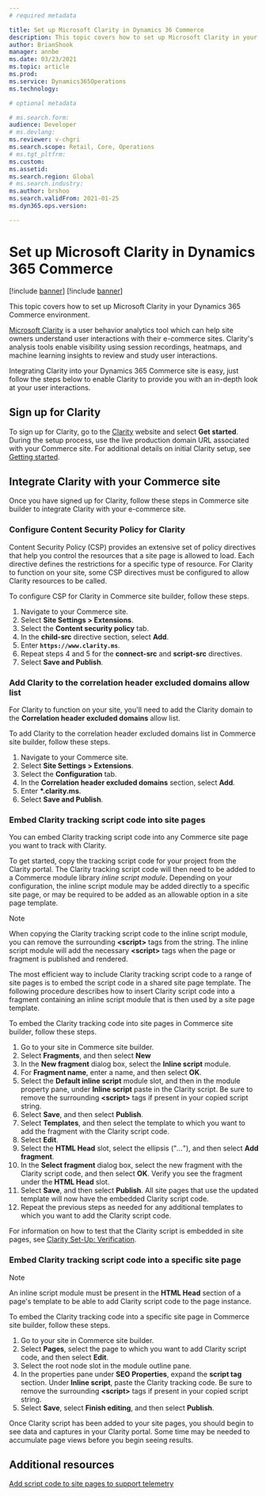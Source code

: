 ```yaml
---
# required metadata

title: Set up Microsoft Clarity in Dynamics 36 Commerce
description: This topic covers how to set up Microsoft Clarity in your Dynamics 365 Commerce environment. 
author: BrianShook
manager: annbe
ms.date: 03/23/2021
ms.topic: article
ms.prod: 
ms.service: Dynamics365Operations
ms.technology: 

# optional metadata

# ms.search.form: 
audience: Developer
# ms.devlang: 
ms.reviewer: v-chgri
ms.search.scope: Retail, Core, Operations
# ms.tgt_pltfrm: 
ms.custom: 
ms.assetid: 
ms.search.region: Global
# ms.search.industry: 
ms.author: brshoo
ms.search.validFrom: 2021-01-25
ms.dyn365.ops.version: 

---
```


# Set up Microsoft Clarity in Dynamics 365 Commerce

[!include [banner](includes/banner.md)]
[!include [banner](includes/preview-banner.md)]

This topic covers how to set up Microsoft Clarity in your Dynamics 365 Commerce environment. 

[Microsoft Clarity](https://clarity.microsoft.com/) is a user behavior analytics tool which can help site owners understand user interactions with their e-commerce sites. Clarity's analysis tools enable visibility using session recordings, heatmaps, and machine learning insights to review and study user interactions. 

Integrating Clarity into your Dynamics 365 Commerce site is easy, just follow the steps below to enable Clarity to provide you with an in-depth look at your user interactions.

## Sign up for Clarity

To sign up for Clarity, go to the [Clarity](https://clarity.microsoft.com/) website and select **Get started**. During the setup process, use the live production domain URL associated with your Commerce site. For additional details on initial Clarity setup, see [Getting started](https://docs.microsoft.com/clarity/getting-started).

## Integrate Clarity with your Commerce site

Once you have signed up for Clarity, follow these steps in Commerce site builder to integrate Clarity with your e-commerce site.

### Configure Content Security Policy for Clarity

Content Security Policy (CSP) provides an extensive set of policy directives that help you control the resources that a site page is allowed to load. Each directive defines the restrictions for a specific type of resource. For Clarity to function on your site, some CSP directives must be configured to allow Clarity resources to be called. 

To configure CSP for Clarity in Commerce site builder, follow these steps.

1. Navigate to your Commerce site.
1. Select **Site Settings \> Extensions**.
1. Select the **Content security policy** tab.
1. In the **child-src** directive section, select **Add**.
1. Enter **``https://www.clarity.ms``**.
1. Repeat steps 4 and 5 for the **connect-src** and **script-src** directives.
1. Select **Save and Publish**.

### Add Clarity to the correlation header excluded domains allow list

For Clarity to function on your site, you'll need to add the Clarity domain to the **Correlation header excluded domains** allow list. 

To add Clarity to the correlation header excluded domains list in Commerce site builder, follow these steps.

1. Navigate to your Commerce site.
1. Select **Site Settings > Extensions**.
1. Select the **Configuration** tab.
1. In the **Correlation header excluded domains** section, select **Add**.
1. Enter **\*.clarity.ms**.
1. Select **Save and Publish**.

### Embed Clarity tracking script code into site pages

You can embed Clarity tracking script code into any Commerce site page you want to track with Clarity.

To get started, copy the tracking script code for your project from the Clarity portal. The Clarity tracking script code will then need to be added to a Commerce module library *inline script module*. Depending on your configuration, the inline script module may be added directly to a specific site page, or may be required to be added as an allowable option in a site page template. 

> [!NOTE]
> When copying the Clarity tracking script code to the inline script module, you can remove the surrounding **\<script\>** tags from the string. The inline script module will add the necessary **\<script\>** tags when the page or fragment is published and rendered.

The most efficient way to include Clarity tracking script code to a range of site pages is to embed the script code in a shared site page template. The following procedure describes how to insert Clarity script code into a fragment containing an inline script module that is then used by a site page template. 

To embed the Clarity tracking code into site pages in Commerce site builder, follow these steps.

1. Go to your site in Commerce site builder.
1. Select **Fragments**, and then select **New**
1. In the **New fragment** dialog box, select the **Inline script** module.
1. For **Fragment name**, enter a name, and then select **OK**.
1. Select the **Default inline script** module slot, and then in the module property pane, under **Inline script** paste in the Clarity script. Be sure to remove the surrounding **\<script\>** tags if present in your copied script string.
1. Select **Save**, and then select **Publish**.
1. Select **Templates**, and then select the template to which you want to add the fragment with the Clarity script code.
1. Select **Edit**.
1. Select the **HTML Head** slot, select the ellipsis ("*...*"), and then select **Add fragment**.
1. In the **Select fragment** dialog box, select the new fragment with the Clarity script code, and then select **OK**. Verify you see the fragment under the **HTML Head** slot.
1. Select **Save**, and then select **Publish**. All site pages that use the updated template will now have the embedded Clarity script code.
1. Repeat the previous steps as needed for any additional templates to which you want to add the Clarity script code.

For information on how to test that the Clarity script is embedded in site pages, see [Clarity Set-Up: Verification](https://docs.microsoft.com/clarity/clarity-setup#verification).

### Embed Clarity tracking script code into a specific site page

> [!NOTE] 
> An inline script module must be present in the **HTML Head** section of a page's template to be able to add Clarity script code to the page instance.

To embed the Clarity tracking code into a specific site page in Commerce site builder, follow these steps.

1. Go to your site in Commerce site builder.
1. Select **Pages**, select the page to which you want to add Clarity script code, and then select **Edit**.
1. Select the root node slot in the module outline pane.
1. In the properties pane under **SEO Properties**, expand the **script tag** section. Under **Inline script**, paste the Clarity tracking code. Be sure to remove the surrounding **\<script\>** tags if present in your copied script string.
1. Select **Save**, select **Finish editing**, and then select **Publish**.

Once Clarity script has been added to your site pages, you should begin to see data and captures in your Clarity portal. Some time may be needed to accumulate page views before you begin seeing results.

## Additional resources

[Add script code to site pages to support telemetry](add-telemetry.md)

